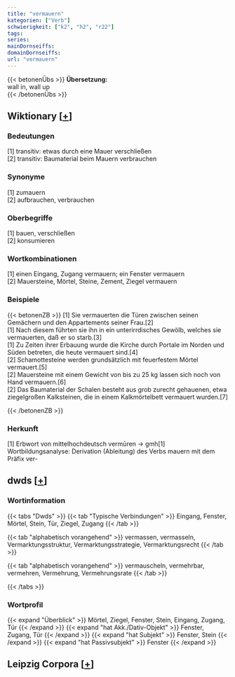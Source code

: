 ```yaml
---
title: "vermauern"
kategorien: ["Verb"]
schwierigkeit: ["k2", "h2", "r22"]
tags:
series:
mainDornseiffs:
domainDornseiffs:
url: "vermauern"
---
```


{{< betonenÜbs >}}
**Übersetzung:**  
wall in, wall up  
{{< /betonenÜbs >}}

## Wiktionary [[+](https://de.wiktionary.org/wiki/vermauern)]

### Bedeutungen
[1] transitiv: etwas durch eine Mauer verschließen  
[2] transitiv: Baumaterial beim Mauern verbrauchen  

### Synonyme
[1] zumauern  
[2] aufbrauchen, verbrauchen  

### Oberbegriffe
[1] bauen, verschließen  
[2] konsumieren  

### Wortkombinationen
[1] einen Eingang, Zugang vermauern; ein Fenster vermauern  
[2] Mauersteine, Mörtel, Steine, Zement, Ziegel vermauern  

### Beispiele
{{< betonenZB >}}
[1] Sie vermauerten die Türen zwischen seinen Gemächern und den Appartements seiner Frau.[2]  
[1] Nach diesem führten sie ihn in ein unterirrdisches Gewölb, welches sie vermauerten, daß er so starb.[3]  
[1] Zu Zeiten ihrer Erbauung wurde die Kirche durch Portale im Norden und Süden betreten, die heute vermauert sind.[4]  
[2] Schamottesteine werden grundsätzlich mit feuerfestem Mörtel vermauert.[5]  
[2] Mauersteine mit einem Gewicht von bis zu 25 kg lassen sich noch von Hand vermauern.[6]  
[2] Das Baumaterial der Schalen besteht aus grob zurecht gehauenen, etwa ziegelgroßen Kalksteinen, die in einem Kalkmörtelbett vermauert wurden.[7]  

{{< /betonenZB >}}
### Herkunft
[1] Erbwort von mittelhochdeutsch vermūren → gmh[1]  
Wortbildungsanalyse: Derivation (Ableitung) des Verbs mauern mit dem Präfix ver-  



## dwds [[+](https://www.dwds.de/wb/vermauern)]

### Wortinformation
{{< tabs "Dwds" >}}
{{< tab "Typische Verbindungen" >}}
Eingang, Fenster, Mörtel, Stein, Tür, Ziegel, Zugang
{{< /tab >}}

{{< tab "alphabetisch vorangehend" >}}
vermassen, vermasseln, Vermarktungsstruktur, Vermarktungsstrategie, Vermarktungsrecht
{{< /tab >}}

{{< tab "alphabetisch vorangehend" >}}
vermauscheln, vermehrbar, vermehren, Vermehrung, Vermehrungsrate
{{< /tab >}}

{{< /tabs >}}

### Wortprofil
{{< expand "Überblick" >}} Mörtel, Ziegel, Fenster, Stein, Eingang, Zugang, Tür {{< /expand >}}
{{< expand "hat Akk./Dativ-Objekt" >}} Fenster, Zugang, Tür {{< /expand >}}
{{< expand "hat Subjekt" >}} Fenster, Stein {{< /expand >}}
{{< expand "hat Passivsubjekt" >}} Fenster {{< /expand >}}

## Leipzig Corpora [[+](https://corpora.uni-leipzig.de/en/res?word=vermauern&corpusId=deu_newscrawl-public_2018)]

